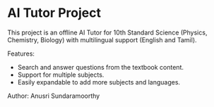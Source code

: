 # AI Tutor Project

This project is an offline AI Tutor for 10th Standard Science (Physics, Chemistry, Biology) with multilingual support (English and Tamil).

Features:
- Search and answer questions from the textbook content.
- Support for multiple subjects.
- Easily expandable to add more subjects and languages.

Author: Anusri Sundaramoorthy
